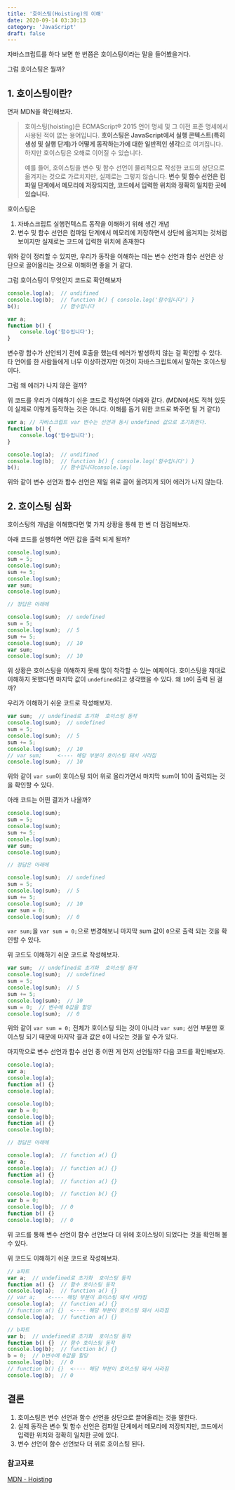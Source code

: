 ```yaml
---
title: '호이스팅(Hoisting)의 이해'
date: 2020-09-14 03:30:13
category: 'JavaScript'
draft: false
---
```

자바스크립트를 하다 보면 한 번쯤은 호이스팅이라는 말을 들어봤을거다.

그럼 호이스팅은 뭘까?

## 1. 호이스팅이란?

먼저 MDN을 확인해보자.

> 호이스팅(hoisting)은 ECMAScript® 2015 언어 명세 및 그 이전 표준 명세에서 사용된 적이 없는 용어입니다. **호이스팅은 JavaScript에서 실행 콘텍스트(특히 생성 및 실행 단계)가 어떻게 동작하는가에 대한 일반적인 생각**으로 여겨집니다. 하지만 호이스팅은 오해로 이어질 수 있습니다.
>
>예를 들어, 호이스팅을 변수 및 함수 선언이 물리적으로 작성한 코드의 상단으로 옮겨지는 것으로 가르치지만, 실제로는 그렇지 않습니다. **변수 및 함수 선언은 컴파일 단계에서 메모리에 저장되지만, 코드에서 입력한 위치와 정확히 일치한 곳에 있습니다.**

호이스팅은

1. 자바스크립트 실행컨텍스트 동작을 이해하기 위해 생긴 개념
2. 변수 및 함수 선언은 컴파일 단계에서 메모리에 저장하면서 상단에 옮겨지는 것처럼 보이지만 실제로는 코드에 입력한 위치에 존재한다

위와 같이 정리할 수 있지만, 우리가 동작을 이해하는 데는 변수 선언과 함수 선언은 상단으로 끌어올리는 것으로 이해하면 좋을 거 같다.

그럼 호이스팅이 무엇인지 코드로 확인해보자

```jsx
console.log(a);  // undifined
console.log(b);  // function b() { console.log('함수입니다') }
b();             // 함수입니다

var a;
function b() {
	console.log('함수입니다');
}
```

변수랑 함수가 선언되기 전에 호출을 했는데 에러가 발생하지 않는 걸 확인할 수 있다. 타 언어를 한 사람들에게 너무 이상하겠지만 이것이 자바스크립트에서 말하는 호이스팅이다. 

그럼 왜 에러가 나지 않은 걸까?

위 코드를 우리가 이해하기 쉬운 코드로 작성하면 아래와 같다. (MDN에서도 적혀 있듯이 실제로 이렇게 동작하는 것은 아니다. 이해를 돕기 위한 코드로 봐주면 될 거 같다)

```jsx
var a; // 자바스크립트 var 변수는 선언과 동시 undefined 값으로 초기화한다.
function b() {
	console.log('함수입니다');
}

console.log(a);  // undifined
console.log(b);  // function b() { console.log('함수입니다') }
b();             // 함수입니다console.log(
```

 위와 같이 변수 선언과 함수 선언은 제일 위로 끌어 올려지게 되어 에러가 나지 않는다. 

## 2. 호이스팅 심화

호이스팅의 개념을 이해했다면 몇 가지 상황을 통해 한 번 더 점검해보자.

아래 코드를 실행하면 어떤 값을 출력 되게 될까?

```jsx
console.log(sum);
sum = 5;
console.log(sum);
sum += 5;
console.log(sum);
var sum;
console.log(sum);

// 정답은 아래에

console.log(sum);  // undefined
sum = 5;
console.log(sum);  // 5
sum += 5;
console.log(sum);  // 10
var sum;
console.log(sum);  // 10
```

위 상황은 호이스팅을 이해하지 못해 많이 착각할 수 있는 예제이다. 호이스팅을 제대로 이해하지 못했다면 마지막 값이 `undefined`라고 생각했을 수 있다. 왜 `10`이 출력 된 걸까?

우리가 이해하기 쉬운 코드로 작성해보자.

```jsx
var sum;  // undefined로 초기화  호이스팅 동작
console.log(sum);  // undefined
sum = 5;
console.log(sum);  // 5
sum += 5;
console.log(sum);  // 10
// var sum;     <---- 해당 부분이 호이스팅 돼서 사라짐
console.log(sum);  // 10
```

위와 같이 `var sum`이 호이스팅 되어 위로 올라가면서 마지막 sum이 10이 출력되는 것을 확인할 수 있다.

아래 코드는 어떤 결과가 나올까?

```jsx
console.log(sum);
sum = 5;
console.log(sum);
sum += 5;
console.log(sum);
var sum;
console.log(sum);

// 정답은 아래에

console.log(sum);  // undefined
sum = 5;
console.log(sum);  // 5
sum += 5;
console.log(sum);  // 10
var sum = 0;
console.log(sum);  // 0
```

`var sum;`을 `var sum = 0;`으로 변경해보니 마지막 sum 값이 `0`으로 출력 되는 것을 확인할 수 있다.

위 코드도 이해하기 쉬운 코드로 작성해보자.

```jsx
var sum;  // undefined로 초기화  호이스팅 동작
console.log(sum);  // undefined
sum = 5;
console.log(sum);  // 5
sum += 5;
console.log(sum);  // 10
sum = 0;  // 변수에 0값을 할당
console.log(sum);  // 0
```

위와 같이 `var sum = 0;` 전체가 호이스팅 되는 것이 아니라 `var sum;` 선언 부분만 호이스팅 되기 때문에 마지막 결과 값은 `0`이 나오는 것을 알 수가 있다.

마지막으로 변수 선언과 함수 선언 중 어떤 게 먼저 선언될까? 다음 코드를 확인해보자.

```jsx
console.log(a); 
var a;
console.log(a);
function a() {}
console.log(a);

console.log(b); 
var b = 0;
console.log(b);
function a() {}
console.log(b);

// 정답은 아래에

console.log(a);  // function a() {}
var a;
console.log(a);  // function a() {}
function a() {}
console.log(a);  // function a() {}

console.log(b);  // function b() {} 
var b = 0;
console.log(b);  // 0
function b() {}
console.log(b);  // 0
```

위 코드를 통해 변수 선언이 함수 선언보다 더 위에 호이스팅이 되었다는 것을 확인해 볼 수 있다.

위 코드도 이해하기 쉬운 코드로 작성해보자.

```jsx
// a파트
var a;  // undefined로 초기화  호이스팅 동작
function a() {}  // 함수 호이스팅 동작
console.log(a);  // function a() {}
// var a;    <---- 해당 부분이 호이스팅 돼서 사라짐
console.log(a);  // function a() {}
// function a() {}  <---- 해당 부분이 호이스팅 돼서 사라짐
console.log(a);  // function a() {}
```

```jsx
// b파트
var b;  // undefined로 초기화  호이스팅 동작
function b() {}  // 함수 호이스팅 동작
console.log(b);  // function b() {} 
b = 0;  // b변수에 0값을 할당
console.log(b);  // 0
// function b() {}  <---- 해당 부분이 호이스팅 돼서 사라짐
console.log(b);  // 0
```

## 결론

1. 호이스팅은 변수 선언과 함수 선언을 상단으로 끌어올리는 것을 말한다.
2. 실제 동작은 변수 및 함수 선언은 컴파일 단계에서 메모리에 저장되지만, 코드에서 입력한 위치와 정확히 일치한 곳에 있다.
3. 변수 선언이 함수 선언보다 더 위로 호이스팅 된다.

### 참고자료

[MDN - Hoisting](https://developer.mozilla.org/ko/docs/Glossary/Hoisting)
